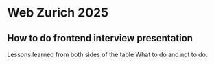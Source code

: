# Web Zurich 2025

## How to do frontend interview presentation
Lessons learned from both sides of the table What to do and not to do.